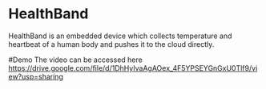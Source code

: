 # HealthBand
HealthBand is an embedded device which collects temperature and heartbeat of a human body and pushes it to the cloud directly.

#Demo
 The video can be accessed here https://drive.google.com/file/d/1DhHyIvaAgAOex_4F5YPSEYGnGxU0Tlf9/view?usp=sharing
